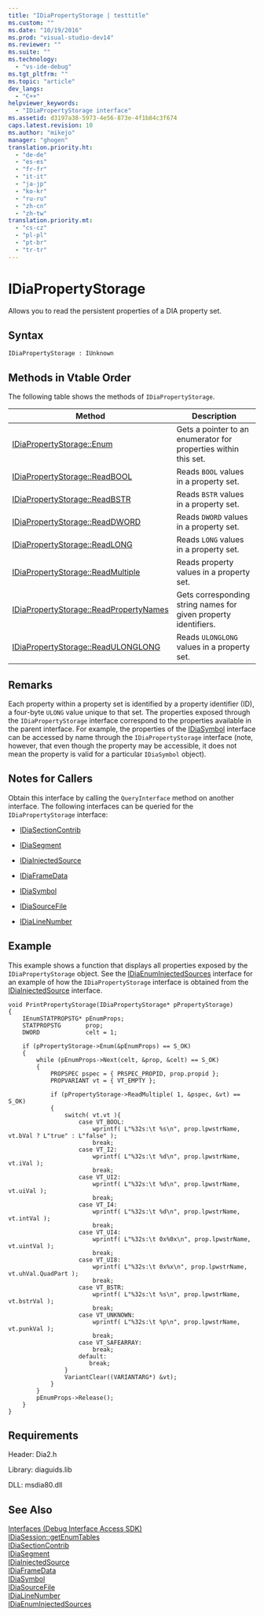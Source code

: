 ```yaml
---
title: "IDiaPropertyStorage | testtitle"
ms.custom: ""
ms.date: "10/19/2016"
ms.prod: "visual-studio-dev14"
ms.reviewer: ""
ms.suite: ""
ms.technology: 
  - "vs-ide-debug"
ms.tgt_pltfrm: ""
ms.topic: "article"
dev_langs: 
  - "C++"
helpviewer_keywords: 
  - "IDiaPropertyStorage interface"
ms.assetid: d3197a38-5973-4e56-873e-4f1b84c3f674
caps.latest.revision: 10
ms.author: "mikejo"
manager: "ghogen"
translation.priority.ht: 
  - "de-de"
  - "es-es"
  - "fr-fr"
  - "it-it"
  - "ja-jp"
  - "ko-kr"
  - "ru-ru"
  - "zh-cn"
  - "zh-tw"
translation.priority.mt: 
  - "cs-cz"
  - "pl-pl"
  - "pt-br"
  - "tr-tr"
---
```

# IDiaPropertyStorage
Allows you to read the persistent properties of a DIA property set.  
  
## Syntax  
  
```  
IDiaPropertyStorage : IUnknown  
```  
  
## Methods in Vtable Order  
 The following table shows the methods of `IDiaPropertyStorage`.  
  
|Method|Description|  
|------------|-----------------|  
|[IDiaPropertyStorage::Enum](../debug-interface-access/idiapropertystorage--enum.md)|Gets a pointer to an enumerator for properties within this set.|  
|[IDiaPropertyStorage::ReadBOOL](../debug-interface-access/idiapropertystorage--readbool.md)|Reads `BOOL` values in a property set.|  
|[IDiaPropertyStorage::ReadBSTR](../debug-interface-access/idiapropertystorage--readbstr.md)|Reads `BSTR` values in a property set.|  
|[IDiaPropertyStorage::ReadDWORD](../debug-interface-access/idiapropertystorage--readdword.md)|Reads `DWORD` values in a property set.|  
|[IDiaPropertyStorage::ReadLONG](../debug-interface-access/idiapropertystorage--readlong.md)|Reads `LONG` values in a property set.|  
|[IDiaPropertyStorage::ReadMultiple](../debug-interface-access/idiapropertystorage--readmultiple.md)|Reads property values in a property set.|  
|[IDiaPropertyStorage::ReadPropertyNames](../debug-interface-access/idiapropertystorage--readpropertynames.md)|Gets corresponding string names for given property identifiers.|  
|[IDiaPropertyStorage::ReadULONGLONG](../debug-interface-access/idiapropertystorage--readulonglong.md)|Reads `ULONGLONG` values in a property set.|  
  
## Remarks  
 Each property within a property set is identified by a property identifier (ID), a four-byte `ULONG` value unique to that set. The properties exposed through the `IDiaPropertyStorage` interface correspond to the properties available in the parent interface. For example, the properties of the [IDiaSymbol](../debug-interface-access/idiasymbol.md) interface can be accessed by name through the `IDiaPropertyStorage` interface (note, however, that even though the property may be accessible, it does not mean the property is valid for a particular `IDiaSymbol` object).  
  
## Notes for Callers  
 Obtain this interface by calling the `QueryInterface` method on another interface. The following interfaces can be queried for the `IDiaPropertyStorage` interface:  
  
-   [IDiaSectionContrib](../debug-interface-access/idiasectioncontrib.md)  
  
-   [IDiaSegment](../debug-interface-access/idiasegment.md)  
  
-   [IDiaInjectedSource](../debug-interface-access/idiainjectedsource.md)  
  
-   [IDiaFrameData](../debug-interface-access/idiaframedata.md)  
  
-   [IDiaSymbol](../debug-interface-access/idiasymbol.md)  
  
-   [IDiaSourceFile](../debug-interface-access/idiasourcefile.md)  
  
-   [IDiaLineNumber](../debug-interface-access/idialinenumber.md)  
  
## Example  
 This example shows a function that displays all properties exposed by the `IDiaPropertyStorage` object. See the [IDiaEnumInjectedSources](../debug-interface-access/idiaenuminjectedsources.md) interface for an example of how the `IDiaPropertyStorage` interface is obtained from the [IDiaInjectedSource](../debug-interface-access/idiainjectedsource.md) interface.  
  
```cpp#  
void PrintPropertyStorage(IDiaPropertyStorage* pPropertyStorage)  
{  
    IEnumSTATPROPSTG* pEnumProps;  
    STATPROPSTG       prop;  
    DWORD             celt = 1;  
  
    if (pPropertyStorage->Enum(&pEnumProps) == S_OK)  
    {  
        while (pEnumProps->Next(celt, &prop, &celt) == S_OK)  
        {  
            PROPSPEC pspec = { PRSPEC_PROPID, prop.propid };  
            PROPVARIANT vt = { VT_EMPTY };  
  
            if (pPropertyStorage->ReadMultiple( 1, &pspec, &vt) == S_OK)  
            {  
                switch( vt.vt ){  
                    case VT_BOOL:  
                        wprintf( L"%32s:\t %s\n", prop.lpwstrName, vt.bVal ? L"true" : L"false" );  
                        break;  
                    case VT_I2:  
                        wprintf( L"%32s:\t %d\n", prop.lpwstrName, vt.iVal );  
                        break;  
                    case VT_UI2:  
                        wprintf( L"%32s:\t %d\n", prop.lpwstrName, vt.uiVal );  
                        break;  
                    case VT_I4:  
                        wprintf( L"%32s:\t %d\n", prop.lpwstrName, vt.intVal );  
                        break;  
                    case VT_UI4:  
                        wprintf( L"%32s:\t 0x%0x\n", prop.lpwstrName, vt.uintVal );  
                        break;  
                    case VT_UI8:  
                        wprintf( L"%32s:\t 0x%x\n", prop.lpwstrName, vt.uhVal.QuadPart );  
                        break;  
                    case VT_BSTR:  
                        wprintf( L"%32s:\t %s\n", prop.lpwstrName, vt.bstrVal );  
                        break;  
                    case VT_UNKNOWN:  
                        wprintf( L"%32s:\t %p\n", prop.lpwstrName, vt.punkVal );  
                        break;  
                    case VT_SAFEARRAY:  
                        break;  
                    default:  
                       break;  
                }  
                VariantClear((VARIANTARG*) &vt);  
            }  
        }  
        pEnumProps->Release();  
    }  
}  
```  
  
## Requirements  
 Header: Dia2.h  
  
 Library: diaguids.lib  
  
 DLL: msdia80.dll  
  
## See Also  
 [Interfaces (Debug Interface Access SDK)](../debug-interface-access/interfaces--debug-interface-access-sdk-.md)   
 [IDiaSession::getEnumTables](../debug-interface-access/idiasession--getenumtables.md)   
 [IDiaSectionContrib](../debug-interface-access/idiasectioncontrib.md)   
 [IDiaSegment](../debug-interface-access/idiasegment.md)   
 [IDiaInjectedSource](../debug-interface-access/idiainjectedsource.md)   
 [IDiaFrameData](../debug-interface-access/idiaframedata.md)   
 [IDiaSymbol](../debug-interface-access/idiasymbol.md)   
 [IDiaSourceFile](../debug-interface-access/idiasourcefile.md)   
 [IDiaLineNumber](../debug-interface-access/idialinenumber.md)   
 [IDiaEnumInjectedSources](../debug-interface-access/idiaenuminjectedsources.md)